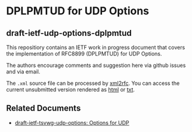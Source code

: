 # DPLPMTUD for UDP Options

## draft-ietf-udp-options-dplpmtud
This repositiory contains an IETF work in progress document that covers the
implementation of RFC8899 (DPLPMTUD) for UDP Options.

The authors encourage comments and suggestion here via github issues and via
email.

The `.xml` source file can be processed by
[xml2rfc](http://xml2rfc.tools.ietf.org).  You can access the current
unsubmitted version rendered as
[html](https://xml2rfc.tools.ietf.org/cgi-bin/xml2rfc.cgi?input=&url=https://raw.githubusercontent.com/uoaerg/draft-udp-options-dplpmtud/master/draft-ietf-tsvwg-udp-options-dplpmtud.xml&modeAsFormat=html%2Fascii&type=towindow&Submit=Submit)
or
[txt](https://xml2rfc.tools.ietf.org/cgi-bin/xml2rfc.cgi?input=&url=https://raw.githubusercontent.com/uoaerg/draft-udp-options-dplpmtud/master/draft-ietf-tsvwg-udp-options-dplpmtud.xml&modeAsFormat=txt%2Fascii&type=towindow&Submit=Submit).


## Related Documents
* [draft-ietf-tsvwg-udp-options: Options for UDP](https://tools.ietf.org/html/draft-ietf-tsvwg-udp-options)
